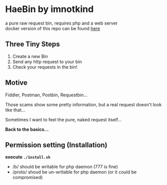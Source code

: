 # HaeBin by imnotkind
a pure raw request bin, requires php and a web server  
docker version of this repo can be found [here](https://)

## Three Tiny Steps

1. Create a new Bin
2. Send any http request to your bin
3. Check your requests in the bin!

## Motive

Fiddler, Postman, Postbin, Requestbin...  

Those scams show some pretty information, but a real request doesn't look like that... 

Sometimes I want to feel the pure, naked request itself... 

**Back to the basics...** 



## Permission setting (Installation)
**execute `./install.sh`**  
- /b/ should be writable for php daemon (777 is fine)
- /proto/ shoud be un-writable for php daemon (or it could be compromised)
